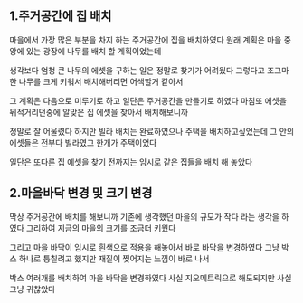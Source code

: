 ## 1.주거공간에 집 배치
마을에서 가장 많은 부분을 차지 하는 주거공간에 집을 배치하였다 원래 계획은 마을 중앙에 있는 광장에 나무를 배치 할 계획이었는데

생각보다 엄청 큰 나무의 에셋을 구하는 일은 정말로 찾기가 어려웠다 그렇다고 조그마한 나무를 크게 키워서 배치해버리면 어색할거 같아서 

그 계획은 다음으로 미루기로 하고 일단은 주거공간을 만들기로 하였다 마침또 에셋을 뒤적거리던중에 알맞은 집 에셋을 찾아서 배치해보니까 

정말로 잘 어울렸다 하지만 빌라 배치는 완료하였으나 주택을 배치하고싶었는데 그 안의 에셋들은 전부다 빌라였고 한개가 주택이었다 

일단은 또다른 집 에셋을 찾기 전까지는 임시로 같은 집들을 배치 해 놓았다

## 2.마을바닥 변경 및 크기 변경
막상 주거공간에 배치를 해보니까 기존에 생각했던 마을의 규모가 작다 라는 생각을 하였다 그리하여 지금의 마을의 크기를 조금더 키웠다 

그리고 마을 바닥이 임시로 흰색으로 적용을 해놓아서 바로 바닥을 변경하였다 그냥 박스 하나로 퉁칠려고 했지만 재질이 찢어지는 느낌이 바로 나서 

박스 여러개를 배치하여 마을 바닥을 변경하였다 사실 지오메트릭으로 해도되지만 사실 그냥 귀찮았다 


